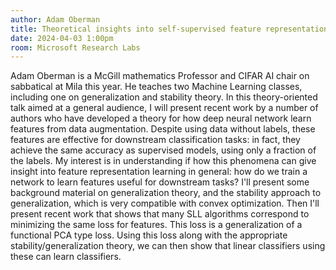 ```yaml
---
author: Adam Oberman
title: Theoretical insights into self-supervised feature representation learning.
date: 2024-04-03 1:00pm
room: Microsoft Research Labs
---
```


Adam Oberman is a McGill mathematics Professor and CIFAR AI chair on sabbatical at Mila this year. He teaches two Machine Learning classes, including one on generalization and stability theory.
In this theory-oriented talk aimed at a general audience, I will present recent work by a number of authors who have developed a theory for how deep neural network learn features from data augmentation. Despite using data without labels, these features are effective for downstream classification tasks: in fact, they achieve the same accuracy as supervised models, using only a fraction of the labels.
My interest is in understanding if how this phenomena can give insight into feature representation learning in general: how do we train a network to learn features useful for downstream tasks?
I'll present some background material on generalization theory, and the stability approach to generalization, which is very compatible with convex optimization.
Then I'll present recent work that shows that many SLL algorithms correspond to minimizing the same loss for features. This loss is a generalization of a functional PCA type loss.
Using this loss along with the appropriate stability/generalization theory, we can then show that linear classifiers using these can learn classifiers.